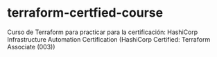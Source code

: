 # terraform-certfied-course

Curso de Terraform para practicar para la certificación: HashiCorp Infrastructure Automation Certification (HashiCorp Certified: Terraform Associate (003))
